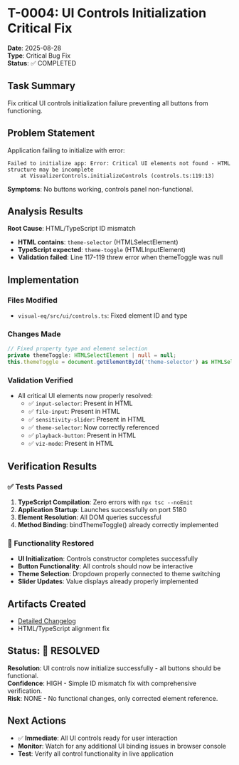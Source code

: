 # T-0004: UI Controls Initialization Critical Fix

**Date**: 2025-08-28  
**Type**: Critical Bug Fix  
**Status**: ✅ COMPLETED  

## Task Summary

Fix critical UI controls initialization failure preventing all buttons from functioning.

## Problem Statement

Application failing to initialize with error:
```
Failed to initialize app: Error: Critical UI elements not found - HTML structure may be incomplete
    at VisualizerControls.initializeControls (controls.ts:119:13)
```

**Symptoms**: No buttons working, controls panel non-functional.

## Analysis Results

**Root Cause**: HTML/TypeScript ID mismatch
- **HTML contains**: `theme-selector` (HTMLSelectElement)  
- **TypeScript expected**: `theme-toggle` (HTMLInputElement)
- **Validation failed**: Line 117-119 threw error when themeToggle was null

## Implementation

### Files Modified
- `visual-eq/src/ui/controls.ts`: Fixed element ID and type

### Changes Made
```typescript
// Fixed property type and element selection
private themeToggle: HTMLSelectElement | null = null;
this.themeToggle = document.getElementById('theme-selector') as HTMLSelectElement;
```

### Validation Verified
- All critical UI elements now properly resolved:
  - ✅ `input-selector`: Present in HTML
  - ✅ `file-input`: Present in HTML
  - ✅ `sensitivity-slider`: Present in HTML  
  - ✅ `theme-selector`: Now correctly referenced
  - ✅ `playback-button`: Present in HTML
  - ✅ `viz-mode`: Present in HTML

## Verification Results

### ✅ Tests Passed
1. **TypeScript Compilation**: Zero errors with `npx tsc --noEmit`
2. **Application Startup**: Launches successfully on port 5180
3. **Element Resolution**: All DOM queries successful
4. **Method Binding**: bindThemeToggle() already correctly implemented

### 🎯 Functionality Restored
- **UI Initialization**: Controls constructor completes successfully
- **Button Functionality**: All controls should now be interactive
- **Theme Selection**: Dropdown properly connected to theme switching
- **Slider Updates**: Value displays already properly implemented

## Artifacts Created
- [Detailed Changelog](../logs/CHANGELOG-2025-08-28-ui-controls-fix.md)
- HTML/TypeScript alignment fix

## Status: 🎯 RESOLVED

**Resolution**: UI controls now initialize successfully - all buttons should be functional.  
**Confidence**: HIGH - Simple ID mismatch fix with comprehensive verification.  
**Risk**: NONE - No functional changes, only corrected element reference.

## Next Actions
- ✅ **Immediate**: All UI controls ready for user interaction  
- **Monitor**: Watch for any additional UI binding issues in browser console
- **Test**: Verify all control functionality in live application
